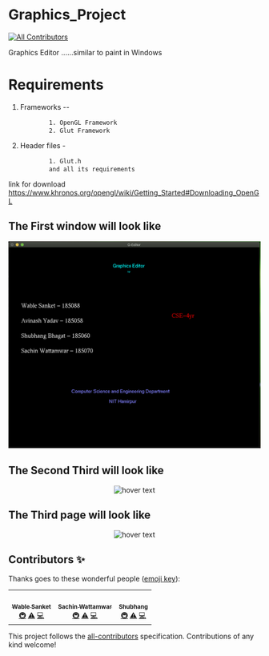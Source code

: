 # Graphics_Project
<!-- ALL-CONTRIBUTORS-BADGE:START - Do not remove or modify this section -->
[![All Contributors](https://img.shields.io/badge/all_contributors-4-orange.svg?style=flat-square)](#contributors-)
<!-- ALL-CONTRIBUTORS-BADGE:END -->
Graphics Editor ......similar to paint in Windows
# Requirements
 1. Frameworks -- 
 
                1. OpenGL Framework
                2. Glut Framework
                

 2. Header files -
 
                1. Glut.h
                and all its requirements


link for download https://www.khronos.org/opengl/wiki/Getting_Started#Downloading_OpenGL



## The First window will look like

<p align="center">
  <img src="https://github.com/Sanketwable/Graphics_Project/blob/master/Images/firstpage.png" width="600" title="hover text">
</p>

## The Second Third will look like

<p align="center">
  <img src="https://github.com/Sanketwable/Graphics_Project/blob/master/Images/secondpage.png" width ="600" title="hover text">
</p>

## The Third page will look like 

<p align="center">
  <img src="https://github.com/Sanketwable/Graphics_Project/blob/master/Images/thirdpage.png" width="600" title="hover text">
</p>

## Contributors ✨

Thanks goes to these wonderful people ([emoji key](https://allcontributors.org/docs/en/emoji-key)):

<!-- ALL-CONTRIBUTORS-LIST:START - Do not remove or modify this section -->
<!-- prettier-ignore-start -->
<!-- markdownlint-disable -->
<table>
  <tr>
    <td align="center"><a href="http://wablesanket.xyz"><img src="https://avatars0.githubusercontent.com/u/43716242?v=4" width="100px;" alt=""/><br /><sub><b>Wable Sanket</b></sub></a><br /><a href="#infra-Sanketwable" title="Infrastructure (Hosting, Build-Tools, etc)">🚇</a> <a href="https://github.com/Sanketwable/Graphics_Project/commits?author=Sanketwable" title="Tests">⚠️</a> <a href="https://github.com/Sanketwable/Graphics_Project/commits?author=Sanketwable" title="Code">💻</a></td>
    <td align="center"><a href="https://github.com/Sachinwattamwar"><img src="https://avatars3.githubusercontent.com/u/43489632?v=4" width="100px;" alt=""/><br /><sub><b>Sachin Wattamwar</b></sub></a><br /><a href="#infra-Sachinwattamwar" title="Infrastructure (Hosting, Build-Tools, etc)">🚇</a> <a href="https://github.com/Sanketwable/Graphics_Project/commits?author=Sachinwattamwar" title="Tests">⚠️</a> <a href="https://github.com/Sanketwable/Graphics_Project/commits?author=Sachinwattamwar" title="Code">💻</a></td>
    <td align="center"><a href="https://github.com/shubhang60"><img src="https://avatars1.githubusercontent.com/u/56973512?v=4" width="100px;" alt=""/><br /><sub><b>Shubhang</b></sub></a><br /><a href="#infra-shubhang60" title="Infrastructure (Hosting, Build-Tools, etc)">🚇</a> <a href="https://github.com/Sanketwable/Graphics_Project/commits?author=shubhang60" title="Tests">⚠️</a> <a href="https://github.com/Sanketwable/Graphics_Project/commits?author=shubhang60" title="Code">💻</a></td>
   
  </tr>
</table>

<!-- markdownlint-enable -->
<!-- prettier-ignore-end -->
<!-- ALL-CONTRIBUTORS-LIST:END -->

This project follows the [all-contributors](https://github.com/all-contributors/all-contributors) specification. Contributions of any kind welcome!
